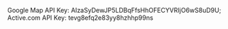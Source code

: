 <!-- Place for Group Reference Materials -->

Google Map API Key: AIzaSyDewJP5LDBqFfsHhOFECYVRIjO6wS8uD9U;
Active.com API Key: tevg8efq2e83yy8hzhhp99ns
